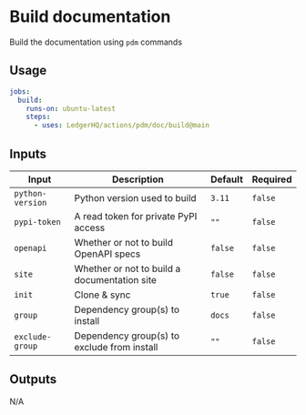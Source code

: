 # Build documentation

Build the documentation using `pdm` commands

## Usage

```yaml
jobs:
  build:
    runs-on: ubuntu-latest
    steps:
      - uses: LedgerHQ/actions/pdm/doc/build@main
```

## Inputs

| Input | Description | Default | Required |
|-------|-------------|---------|----------|
| `python-version` | Python version used to build | `3.11` | `false` |
| `pypi-token` | A read token for private PyPI access | `""` | `false` |
| `openapi` | Whether or not to build OpenAPI specs | `false` | `false` |
| `site` | Whether or not to build a documentation site | `false` | `false` |
| `init` | Clone & sync | `true` | `false` |
| `group` | Dependency group(s) to install | `docs` | `false` |
| `exclude-group` | Dependency group(s) to exclude from install | `""` | `false` |

## Outputs

N/A
